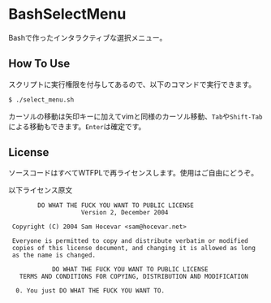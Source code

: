 # BashSelectMenu

Bashで作ったインタラクティブな選択メニュー。

## How To Use

スクリプトに実行権限を付与してあるので、以下のコマンドで実行できます。

```bash
$ ./select_menu.sh
```

カーソルの移動は矢印キーに加えてvimと同様のカーソル移動、`Tab`や`Shift-Tab`による移動もできます。`Enter`は確定です。

## License

ソースコードはすべてWTFPLで再ライセンスします。使用はご自由にどうぞ。

以下ライセンス原文

```
        DO WHAT THE FUCK YOU WANT TO PUBLIC LICENSE 
                    Version 2, December 2004 

 Copyright (C) 2004 Sam Hocevar <sam@hocevar.net> 

 Everyone is permitted to copy and distribute verbatim or modified 
 copies of this license document, and changing it is allowed as long 
 as the name is changed. 

            DO WHAT THE FUCK YOU WANT TO PUBLIC LICENSE 
   TERMS AND CONDITIONS FOR COPYING, DISTRIBUTION AND MODIFICATION 

  0. You just DO WHAT THE FUCK YOU WANT TO.
```

